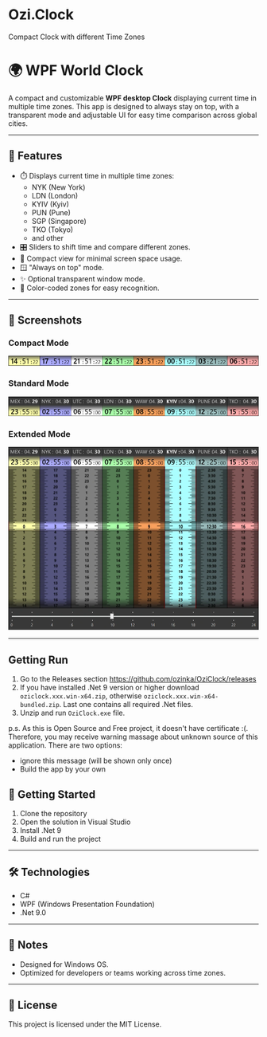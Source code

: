 # Ozi.Clock
Compact Clock with different Time Zones
# 🌍 WPF World Clock

A compact and customizable **WPF desktop Clock** displaying current time in multiple time zones. This app is designed to always stay on top, with a transparent mode and adjustable UI for easy time comparison across global cities.

---

## 🧩 Features

- ⏱️ Displays current time in multiple time zones:
    - NYK (New York)
    - LDN (London)
    - KYIV (Kyiv)
    - PUN (Pune)
    - SGP (Singapore)
    - TKO (Tokyo)
    - and other
- 🎛️ Sliders to shift time and compare different zones.
- 📐 Compact view for minimal screen space usage.
- 🪟 "Always on top" mode.
- ✨ Optional transparent window mode.
- 🎨 Color-coded zones for easy recognition.

---

## 📸 Screenshots

### Compact Mode
![Compact Mode](./Ozi.Clock/Assets/ozi.clock.small.webp)

### Standard Mode
![Standard View](./Ozi.Clock/Assets/ozi.clock.mid.webp)

### Extended Mode
![Standard View](./Ozi.Clock/Assets/ozi.clock.large.webp)

---
## Getting Run

1. Go to the Releases section https://github.com/ozinka/OziClock/releases
2. If you have installed .Net 9 version or higher download `oziclock.xxx.win-x64.zip`, otherwise `oziclock.xxx.win-x64-bundled.zip`. Last one contains all required .Net files.
3. Unzip and run `OziClock.exe` file.

p.s. As this is Open Source and Free project, it doesn't have certificate :(. Therefore, you may receive warning massage about unknown source of this application. There are two options:
* ignore this message (will be shown only once)
* Build the app by your own

## 🚀 Getting Started

1. Clone the repository
2. Open the solution in Visual Studio
3. Install .Net 9
3. Build and run the project

---

## 🛠️ Technologies

- C#
- WPF (Windows Presentation Foundation)
- .Net 9.0

---

## 📌 Notes

- Designed for Windows OS.
- Optimized for developers or teams working across time zones.

---

## 📃 License

This project is licensed under the MIT License.
